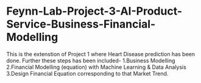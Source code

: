 # Feynn-Lab-Project-3-AI-Product-Service-Business-Financial-Modelling

This is the extenstion of Project 1 where Heart Disease prediction has been done.
Further these steps has been included-
1.Business Modelling
2.Financial Modelling (equation) with Machine Learning & Data Analysis
3.Design Financial Equation corresponding to that Market Trend.
